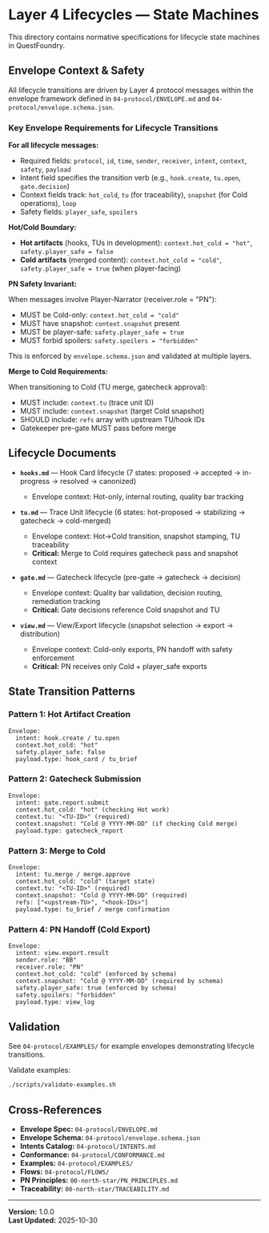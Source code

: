 # Layer 4 Lifecycles — State Machines

This directory contains normative specifications for lifecycle state machines in QuestFoundry.

## Envelope Context & Safety

All lifecycle transitions are driven by Layer 4 protocol messages within the envelope framework defined in `04-protocol/ENVELOPE.md` and `04-protocol/envelope.schema.json`.

### Key Envelope Requirements for Lifecycle Transitions

**For all lifecycle messages:**
- Required fields: `protocol`, `id`, `time`, `sender`, `receiver`, `intent`, `context`, `safety`, `payload`
- Intent field specifies the transition verb (e.g., `hook.create`, `tu.open`, `gate.decision`)
- Context fields track: `hot_cold`, `tu` (for traceability), `snapshot` (for Cold operations), `loop`
- Safety fields: `player_safe`, `spoilers`

**Hot/Cold Boundary:**
- **Hot artifacts** (hooks, TUs in development): `context.hot_cold = "hot"`, `safety.player_safe = false`
- **Cold artifacts** (merged content): `context.hot_cold = "cold"`, `safety.player_safe = true` (when player-facing)

**PN Safety Invariant:**

When messages involve Player-Narrator (receiver.role = "PN"):
- MUST be Cold-only: `context.hot_cold = "cold"`
- MUST have snapshot: `context.snapshot` present
- MUST be player-safe: `safety.player_safe = true`
- MUST forbid spoilers: `safety.spoilers = "forbidden"`

This is enforced by `envelope.schema.json` and validated at multiple layers.

**Merge to Cold Requirements:**

When transitioning to Cold (TU merge, gatecheck approval):
- MUST include: `context.tu` (trace unit ID)
- MUST include: `context.snapshot` (target Cold snapshot)
- SHOULD include: `refs` array with upstream TU/hook IDs
- Gatekeeper pre-gate MUST pass before merge

## Lifecycle Documents

- **`hooks.md`** — Hook Card lifecycle (7 states: proposed → accepted → in-progress → resolved → canonized)
  - Envelope context: Hot-only, internal routing, quality bar tracking
  
- **`tu.md`** — Trace Unit lifecycle (6 states: hot-proposed → stabilizing → gatecheck → cold-merged)
  - Envelope context: Hot→Cold transition, snapshot stamping, TU traceability
  - **Critical:** Merge to Cold requires gatecheck pass and snapshot context
  
- **`gate.md`** — Gatecheck lifecycle (pre-gate → gatecheck → decision)
  - Envelope context: Quality bar validation, decision routing, remediation tracking
  - **Critical:** Gate decisions reference Cold snapshot and TU
  
- **`view.md`** — View/Export lifecycle (snapshot selection → export → distribution)
  - Envelope context: Cold-only exports, PN handoff with safety enforcement
  - **Critical:** PN receives only Cold + player_safe exports

## State Transition Patterns

### Pattern 1: Hot Artifact Creation

```
Envelope:
  intent: hook.create / tu.open
  context.hot_cold: "hot"
  safety.player_safe: false
  payload.type: hook_card / tu_brief
```

### Pattern 2: Gatecheck Submission

```
Envelope:
  intent: gate.report.submit
  context.hot_cold: "hot" (checking Hot work)
  context.tu: "<TU-ID>" (required)
  context.snapshot: "Cold @ YYYY-MM-DD" (if checking Cold merge)
  payload.type: gatecheck_report
```

### Pattern 3: Merge to Cold

```
Envelope:
  intent: tu.merge / merge.approve
  context.hot_cold: "cold" (target state)
  context.tu: "<TU-ID>" (required)
  context.snapshot: "Cold @ YYYY-MM-DD" (required)
  refs: ["<upstream-TU>", "<hook-IDs>"]
  payload.type: tu_brief / merge confirmation
```

### Pattern 4: PN Handoff (Cold Export)

```
Envelope:
  intent: view.export.result
  sender.role: "BB"
  receiver.role: "PN"
  context.hot_cold: "cold" (enforced by schema)
  context.snapshot: "Cold @ YYYY-MM-DD" (required by schema)
  safety.player_safe: true (enforced by schema)
  safety.spoilers: "forbidden"
  payload.type: view_log
```

## Validation

See `04-protocol/EXAMPLES/` for example envelopes demonstrating lifecycle transitions.

Validate examples:
```bash
./scripts/validate-examples.sh
```

## Cross-References

- **Envelope Spec:** `04-protocol/ENVELOPE.md`
- **Envelope Schema:** `04-protocol/envelope.schema.json`
- **Intents Catalog:** `04-protocol/INTENTS.md`
- **Conformance:** `04-protocol/CONFORMANCE.md`
- **Examples:** `04-protocol/EXAMPLES/`
- **Flows:** `04-protocol/FLOWS/`
- **PN Principles:** `00-north-star/PN_PRINCIPLES.md`
- **Traceability:** `00-north-star/TRACEABILITY.md`

---

**Version:** 1.0.0  
**Last Updated:** 2025-10-30
